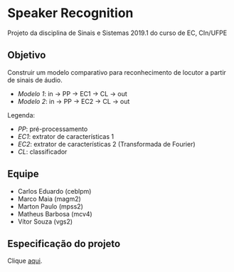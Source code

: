 # Speaker Recognition
Projeto da disciplina de Sinais e Sistemas 2019.1 do curso de EC, CIn/UFPE

## Objetivo

Construir um modelo comparativo para reconhecimento de locutor a partir de sinais de áudio.
* *Modelo 1*: in -> PP -> EC1 -> CL -> out
* *Modelo 2*: in -> PP -> EC2 -> CL -> out

Legenda:
* *PP*: pré-processamento
* *EC1*: extrator de características 1
* *EC2*: extrator de características 2 (Transformada de Fourier)
* *CL*: classificador

## Equipe
* Carlos Eduardo (ceblpm)
* Marco Maia (magm2)
* Marton Paulo (mpss2)
* Matheus Barbosa (mcv4)
* Vítor Souza (vgs2)

## Especificação do projeto
Clique [aqui](https://docs.google.com/viewer?a=v&pid=sites&srcid=Y2luLnVmcGUuYnJ8ZXM0MTNlY3xneDozYTY4MjhhYWFlZDJjNDJl).
